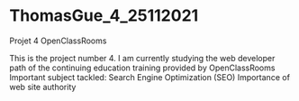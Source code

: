 # ThomasGue_4_25112021
Projet 4 OpenClassRooms

This is the project number 4. I am currently studying the web developer path of the continuing education training provided by OpenClassRooms
Important subject tackled: Search Engine Optimization (SEO)
Importance of web site authority

